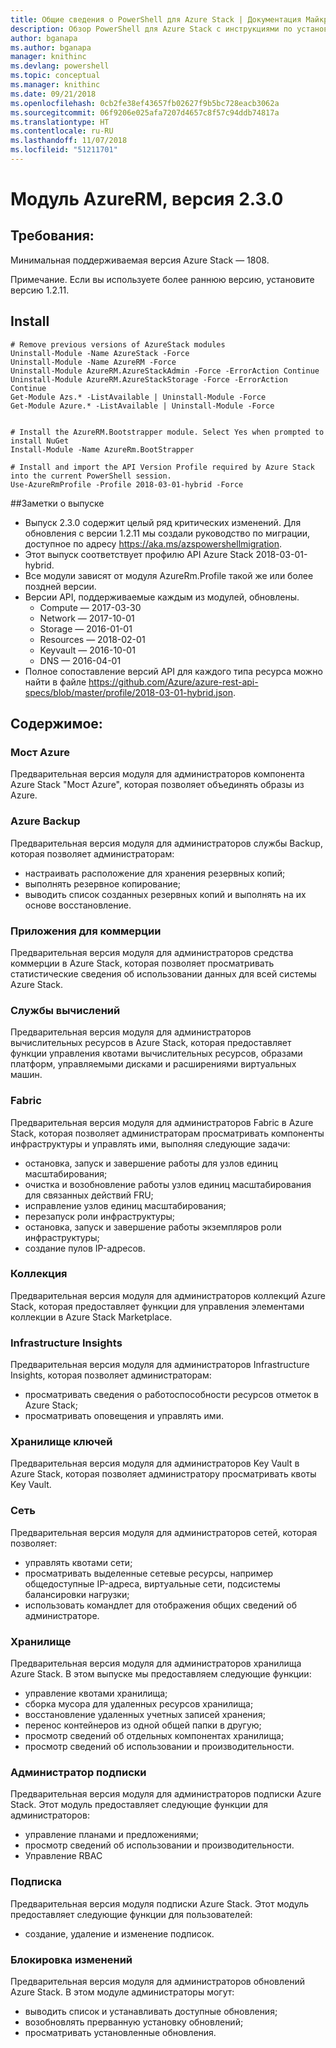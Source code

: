```yaml
---
title: Общие сведения о PowerShell для Azure Stack | Документация Майкрософт
description: Обзор PowerShell для Azure Stack с инструкциями по установке и конфигурации.
author: bganapa
ms.author: bganapa
manager: knithinc
ms.devlang: powershell
ms.topic: conceptual
ms.manager: knithinc
ms.date: 09/21/2018
ms.openlocfilehash: 0cb2fe38ef43657fb02627f9b5bc728eacb3062a
ms.sourcegitcommit: 06f9206e025afa7207d4657c8f57c94ddb74817a
ms.translationtype: HT
ms.contentlocale: ru-RU
ms.lasthandoff: 11/07/2018
ms.locfileid: "51211701"
---
```

# <a name="azurerm-module-230"></a>Модуль AzureRM, версия 2.3.0

## <a name="requirements"></a>Требования:
Минимальная поддерживаемая версия Azure Stack — 1808.

Примечание. Если вы используете более раннюю версию, установите версию 1.2.11.


## <a name="install"></a>Install
```powershell-interactive
# Remove previous versions of AzureStack modules
Uninstall-Module -Name AzureStack -Force 
Uninstall-Module -Name AzureRM -Force 
Uninstall-Module AzureRM.AzureStackAdmin -Force -ErrorAction Continue
Uninstall-Module AzureRM.AzureStackStorage -Force -ErrorAction Continue
Get-Module Azs.* -ListAvailable | Uninstall-Module -Force
Get-Module Azure.* -ListAvailable | Uninstall-Module -Force


# Install the AzureRM.Bootstrapper module. Select Yes when prompted to install NuGet
Install-Module -Name AzureRm.BootStrapper

# Install and import the API Version Profile required by Azure Stack into the current PowerShell session.
Use-AzureRmProfile -Profile 2018-03-01-hybrid -Force

```

##<a name="release-notes"></a>Заметки о выпуске
* Выпуск 2.3.0 содержит целый ряд критических изменений. Для обновления с версии 1.2.11 мы создали руководство по миграции, доступное по адресу https://aka.ms/azspowershellmigration.
* Этот выпуск соответствует профилю API Azure Stack 2018-03-01-hybrid.
* Все модули зависят от модуля AzureRm.Profile такой же или более поздней версии.
* Версии API, поддерживаемые каждым из модулей, обновлены. 
    * Compute — 2017-03-30
    * Network — 2017-10-01
    * Storage — 2016-01-01
    * Resources — 2018-02-01
    * Keyvault — 2016-10-01
    * DNS — 2016-04-01
* Полное сопоставление версий API для каждого типа ресурса можно найти в файле https://github.com/Azure/azure-rest-api-specs/blob/master/profile/2018-03-01-hybrid.json.

## <a name="content"></a>Содержимое:
### <a name="azure-bridge"></a>Мост Azure
Предварительная версия модуля для администраторов компонента Azure Stack "Мост Azure", которая позволяет объединять образы из Azure.

### <a name="backup"></a>Azure Backup
Предварительная версия модуля для администраторов службы Backup, которая позволяет администраторам:
- настраивать расположение для хранения резервных копий;
- выполнять резервное копирование;
- выводить список созданных резервных копий и выполнять на их основе восстановление.

### <a name="commerce"></a>Приложения для коммерции
Предварительная версия модуля для администраторов средства коммерции в Azure Stack, которая позволяет просматривать статистические сведения об использовании данных для всей системы Azure Stack.

### <a name="compute"></a>Службы вычислений
Предварительная версия модуля для администраторов вычислительных ресурсов в Azure Stack, которая предоставляет функции управления квотами вычислительных ресурсов, образами платформ, управляемыми дисками и расширениями виртуальных машин.

### <a name="fabric"></a>Fabric
Предварительная версия модуля для администраторов Fabric в Azure Stack, которая позволяет администраторам просматривать компоненты инфраструктуры и управлять ими, выполняя следующие задачи:
- остановка, запуск и завершение работы для узлов единиц масштабирования;
- очистка и возобновление работы узлов единиц масштабирования для связанных действий FRU;
- исправление узлов единиц масштабирования;
- перезапуск роли инфраструктуры;
- остановка, запуск и завершение работы экземпляров роли инфраструктуры;
- создание пулов IP-адресов.


### <a name="gallery"></a>Коллекция
Предварительная версия модуля для администраторов коллекций Azure Stack, которая предоставляет функции для управления элементами коллекции в Azure Stack Marketplace.

### <a name="infrastructure-insights"></a>Infrastructure Insights
Предварительная версия модуля для администраторов Infrastructure Insights, которая позволяет администраторам:
- просматривать сведения о работоспособности ресурсов отметок в Azure Stack;
- просматривать оповещения и управлять ими.

### <a name="keyvault"></a>Хранилище ключей
Предварительная версия модуля для администраторов Key Vault в Azure Stack, которая позволяет администратору просматривать квоты Key Vault.

### <a name="network"></a>Сеть
Предварительная версия модуля для администраторов сетей, которая позволяет:
- управлять квотами сети;
- просматривать выделенные сетевые ресурсы, например общедоступные IP-адреса, виртуальные сети, подсистемы балансировки нагрузки;
- использовать командлет для отображения общих сведений об администраторе.

### <a name="storage"></a>Хранилище
Предварительная версия модуля для администраторов хранилища Azure Stack.  В этом выпуске мы предоставляем следующие функции:
- управление квотами хранилища;
- сборка мусора для удаленных ресурсов хранилища;
- восстановление удаленных учетных записей хранения;
- перенос контейнеров из одной общей папки в другую;
- просмотр сведений об отдельных компонентах хранилища;
- просмотр сведений об использовании и производительности.

### <a name="subscription-admin"></a>Администратор подписки
Предварительная версия модуля для администраторов подписки Azure Stack.  Этот модуль предоставляет следующие функции для администраторов:
- управление планами и предложениями;
- просмотр сведений об использовании и производительности.
- Управление RBAC

### <a name="subscription"></a>Подписка
Предварительная версия модуля подписки Azure Stack.  Этот модуль предоставляет следующие функции для пользователей:
- создание, удаление и изменение подписок.

### <a name="update"></a>Блокировка изменений
Предварительная версия модуля для администраторов обновлений Azure Stack.  В этом модуле администраторы могут:
- выводить список и устанавливать доступные обновления;
- возобновлять прерванную установку обновлений;
- просматривать установленные обновления.
